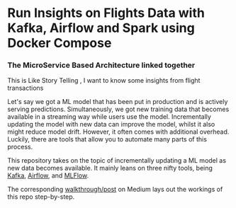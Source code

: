# Run Insights on Flights Data  with Kafka, Airflow and Spark using Docker Compose
### The MicroService Based Architecture linked together 

This is Like Story Telling , I want to know some insights from flight transactions

Let's say we got a ML model that has been put in production and is actively serving predictions. Simultaneously, we got new training data that becomes available in a streaming way while users use the model. Incrementally updating the model with new data can improve the model, whilst it also might reduce model drift. However, it often comes with additional overhead. Luckily, there are tools that allow you to automate many parts of this process. 

This repository takes on the topic of incrementally updating a ML model as new data becomes available. It mainly leans on three nifty tools, being [Kafka](https://github.com/apache/kafka), [Airflow](https://github.com/apache/airflow), and [MLFlow](https://github.com/mlflow/mlflow). 

The corresponding [walkthrough/post](https://medium.com/vantageai/keeping-your-ml-model-in-shape-with-kafka-airflow-and-mlflow-143d20024ba6) on Medium lays out the workings of this repo step-by-step.
